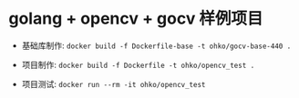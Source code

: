 # golang + opencv + gocv 样例项目

- 基础库制作: `docker build -f Dockerfile-base -t ohko/gocv-base-440 .`

- 项目制作: `docker build -f Dockerfile -t ohko/opencv_test .`

- 项目测试: `docker run --rm -it ohko/opencv_test`